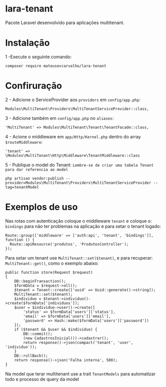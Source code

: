 # lara-tenant
Pacote Laravel desenvolvido para aplicações multitenant.

# Instalação
1 -Execute o seguinte comando:

    composer require mateusevcarvalho/lara-tenant

# Confiruração
2 - Adicione o ServiceProvider aos `providers` em `config/app.php`:

    Modules\MultiTenant\Providers\MultiTenantServiceProvider::class,
    
3 - Adicione também em `config/app.php` no `aliases`:

    'MultiTenant' => Modules\MultiTenant\Tenant\TenantFacade::class,
    
4 - Acione o middleware em `app/Http/Kernel.php` dentro do array `$routeMiddleware`:

    'tenant' =>  \Modules\MultiTenant\Http\Middleware\TenantMiddleware::class
    
5 - Publique o model do Tenant: `Lembre-se de criar uma tabela Tenant para dar referencia ao model`

    php artisan vendor:publish --provider=Modules\MultiTenant\Providers\MultiTenantServiceProvider --tag=tenantModel
    
# Exemplos de uso
Nas rotas com autenticação coloque o middleware `tenant` e coloque o: `bindings` para não ter problemas na aplicação e para setar o tenant logado:

    Route::group(['middleware' => ['auth:api', 'tenant', 'bindings']], function () {
      Route::apiResource('produtos', 'ProdutosController');
    });
    
Para setar um tenant use `MultiTenant::set($tenant)`, e para recuperar: `MultiTenant::get()`, como o exemplo abaixo:

    public function store(Request $request)
    {
        DB::beginTransaction();
        $formData = $request->all();
        $tenant = Tenant::create(['uuid' => Uuid::generate()->string]);
        MultiTenant::set($tenant);
        $individuo = $tenant->individuo()->create($formData['individuos']);
        $user = $individuo->user()->create([
            'status' => $formData['users']['status'],
            'email' => $formData['users']['email'],
            'password' => Hash::make($formData['users']['password'])
        ]);
        if ($tenant && $user && $individuo) {
            DB::commit();
            (new CadastrosInicial())->cadastrar();
            return response()->json(compact('tenant', 'user', 'individuo'));
        }
        DB::rollBack();
        return response()->json('Falha interna', 500);
    }

Na model que terar multitenant use a trait `TenantModels` para automatizar todo e processo de query da model
